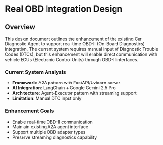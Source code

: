 # Real OBD Integration Design

## Overview

This design document outlines the enhancement of the existing Car Diagnostic Agent to support real-time OBD-II (On-Board Diagnostics) integration. The current system requires manual input of Diagnostic Trouble Codes (DTCs), but this enhancement will enable direct communication with vehicle ECUs (Electronic Control Units) through OBD-II interfaces.

### Current System Analysis
- **Framework**: A2A pattern with FastAPI/Uvicorn server
- **AI Integration**: LangChain + Google Gemini 2.5 Pro
- **Architecture**: Agent-Executor pattern with streaming support
- **Limitation**: Manual DTC input only

### Enhancement Goals
- Enable real-time OBD-II communication
- Maintain existing A2A agent interface
- Support multiple OBD adapter types
- Preserve streaming diagnostics capability

















